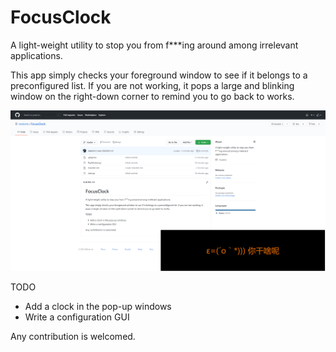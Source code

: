 # FocusClock

A light-weight utility to stop you from f***ing around among irrelevant applications.

This app simply checks your foreground window to see if it belongs to a preconfigured list. If you are not working, it pops a large and blinking window on the right-down corner to remind you to go back to works.

![Screenshot](doc/screenshot1.png)

TODO

+ Add a clock in the pop-up windows
+ Write a configuration GUI

Any contribution is welcomed.
